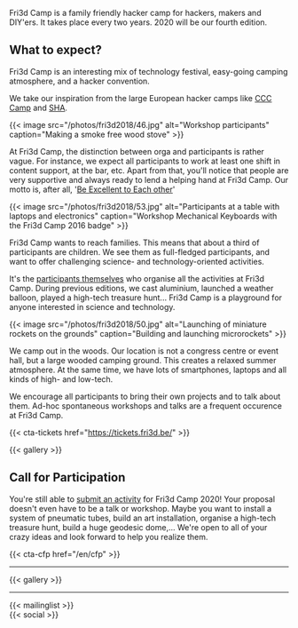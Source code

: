 ---
---
<div class="block--callout">
<div class="decoblock decoblock--hammer decoblock--l"></div>
<p>Fri3d Camp is a family friendly hacker camp for hackers, makers and DIY'ers. It takes place every two years. 2020 will be our fourth edition.</p>
<div class="decoblock decoblock--wave decoblock--br"></div>
</div>


<div class="block--centered">
<h2>What to expect?</h2>
<p>Fri3d Camp is an interesting mix of technology festival, easy-going camping atmosphere, and a hacker convention.</p>
<p>We take our inspiration from the large European hacker camps like <a href="https://events.ccc.de/camp/">CCC Camp</a> and <a href="https://sha2017.org/">SHA</a>.</p>
{{< image src="/photos/fri3d2018/46.jpg" alt="Workshop participants" caption="Making a smoke free wood stove" >}}
<p>At Fri3d Camp, the distinction between orga and participants is rather vague. For instance, we expect all participants to work at least one shift in content support, at the bar, etc. Apart from that, you'll notice that people are very supportive and always ready to lend a helping hand at Fri3d Camp. Our motto is, after all, '<a href="/deelnemers/excellent">Be Excellent to Each other</a>'</p>
{{< image src="/photos/fri3d2018/53.jpg" alt="Participants at a table with laptops and electronics" caption="Workshop Mechanical Keyboards with the Fri3d Camp 2016 badge" >}}
<p>Fri3d Camp wants to reach families. This means that about a third of participants are children. We see them as full-fledged participants, and want to offer challenging science- and technology-oriented activities.</p>
<p>It's the <a href="/cfp">participants themselves</a> who organise all the activities at Fri3d Camp. During previous editions, we cast aluminium, launched a weather balloon, played a high-tech treasure hunt... Fri3d Camp is a playground for anyone interested in science and technology.</p>
{{< image src="/photos/fri3d2018/50.jpg" alt="Launching of miniature rockets on the grounds" caption="Building and launching microrockets" >}}
<p>We camp out in the woods. Our location is not a congress centre or event hall, but a large wooded camping ground. This creates a relaxed summer atmosphere. At the same time, we have lots of smartphones, laptops and all kinds of high- and low-tech.</p>
<p>We encourage all participants to bring their own projects and to talk about them. Ad-hoc spontaneous workshops and talks are a frequent occurence at Fri3d Camp.</p>
</div>


{{< cta-tickets href="https://tickets.fri3d.be/" >}}


<div class="block--centered">
{{< gallery >}}
</div>

<div class="block--centered">
<h2 class="block__ttl">Call for Participation</h2>
<p>You're still able to  <a href="/en/cfp">submit an activity</a> for Fri3d Camp 2020! Your proposal doesn't even have to be a talk or workshop. Maybe you want to install a system of pneumatic tubes, build an art installation, organise a high-tech treasure hunt, build a huge geodesic dome,... We're open to all of your crazy ideas and look forward to help you realize them.</p>
</div>

{{< cta-cfp href="/en/cfp" >}}

<hr class="gridrule" />

<div class="block--centered">
{{< gallery >}}
</div>

<hr class="gridrule" />

<div class="block--centered">
{{< mailinglist >}}
</div>
<div class="block--centered">
{{< social >}}
</div>